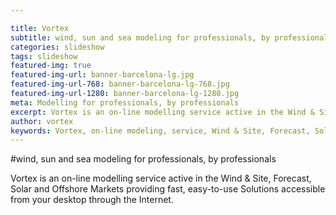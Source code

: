 ```yaml
---

title: Vortex
subtitle: wind, sun and sea modeling for professionals, by professionals
categories: slideshow
tags: slideshow
featured-img: true
featured-img-url: banner-barcelona-lg.jpg
featured-img-url-768: banner-barcelona-lg-768.jpg
featured-img-url-1280: banner-barcelona-lg-1280.jpg
meta: Modelling for professionals, by professionals
excerpt: Vortex is an on-line modelling service active in the Wind & Site, Forecast, Solar and Offshore Markets providing fast, easy-to-use Solutions accessible from your desktop through the Internet.
author: vortex
keywords: Vortex, on-line modeling, service, Wind & Site, Forecast, Solar, Offshore
---
```


#wind, sun and sea modeling for professionals, by professionals

Vortex is an on-line modelling service active in the Wind & Site, Forecast, Solar and Offshore Markets providing fast, easy-to-use Solutions accessible from your desktop through the Internet.